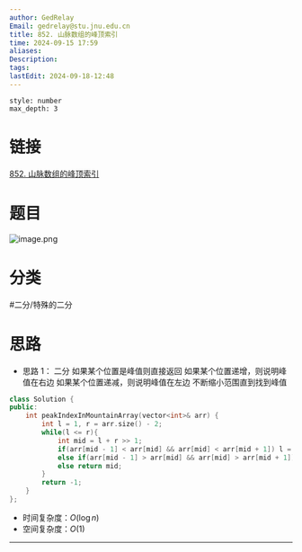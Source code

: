 ```yaml
---
author: GedRelay
Email: gedrelay@stu.jnu.edu.cn
title: 852. 山脉数组的峰顶索引
time: 2024-09-15 17:59
aliases: 
Description: 
tags: 
lastEdit: 2024-09-18-12:48
---
```


```toc
style: number
max_depth: 3
```

# 链接
[852. 山脉数组的峰顶索引](https://leetcode.cn/problems/peak-index-in-a-mountain-array/) 

# 题目
![image.png](https://ged-pic-bed.oss-cn-guangzhou.aliyuncs.com/img/202409151800409.png)


# 分类
#二分/特殊的二分 

# 思路
- 思路 1：
二分
如果某个位置是峰值则直接返回
如果某个位置递增，则说明峰值在右边
如果某个位置递减，则说明峰值在左边
不断缩小范围直到找到峰值


```cpp
class Solution {
public:
    int peakIndexInMountainArray(vector<int>& arr) {
        int l = 1, r = arr.size() - 2;
        while(l <= r){
            int mid = l + r >> 1;
            if(arr[mid - 1] < arr[mid] && arr[mid] < arr[mid + 1]) l = mid + 1;
            else if(arr[mid - 1] > arr[mid] && arr[mid] > arr[mid + 1]) r = mid - 1;
            else return mid;
        }
        return -1;
    }
};
```


- 时间复杂度：${O\left( \log n \right)  }$ 
- 空间复杂度：${O\left( 1 \right)  }$ 


---


